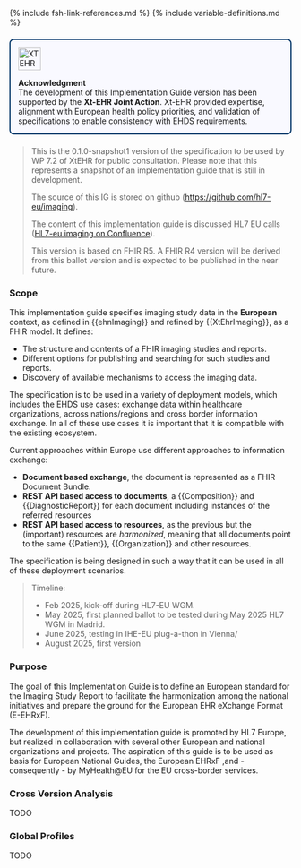 {% include fsh-link-references.md %}
{% include variable-definitions.md %}

  <!-- Horizontal banner -->
<div style="border: 2px solid #003366; border-radius: 8px; padding: 1em; margin: 1.5em 0; background-color: #f9f9ff; display: flex; flex-direction: column; align-items: flex-start;">
  
  <!-- Logo -->
  <div style="margin-bottom: 1em;">
    <img src="xtehr-logo.png" alt="XTEHR Logo" style="max-width: 100%; height: 40px;" />
  </div>

  <!-- Acknowledgment text -->
  <div style="text-align: left; width: 100%;">
    <strong>Acknowledgment</strong><br/>
    The development of this Implementation Guide version has been supported by the 
    <strong>Xt-EHR Joint Action</strong>.  
    Xt-EHR provided expertise, alignment with European health policy priorities, 
    and validation of specifications to enable consistency with EHDS requirements.
  </div>
</div>

<div xmlns="http://www.w3.org/1999/xhtml"
  xmlns:xsi="http://www.w3.org/2001/XMLSchema-instance">
 <blockquote class="stu-note">  
   <p>This is the 0.1.0-snapshot1 version of the specification to be used by WP 7.2 of XtEHR for public consultation. Please note that this represents a snapshot of an implementation guide that is still in development.
   </p>
   <p>The source of this IG is stored on github (<a href="https://github.com/hl7-eu/imaging">https://github.com/hl7-eu/imaging</a>).
   </p>
   <p> The content of this implementation guide is discussed HL7 EU calls (<a href="https://confluence.hl7.org/spaces/HEU/pages/321160129/Imaging+meetings">HL7-eu imaging on Confluence</a>).
   </p>
   <p> This version is based on FHIR R5. A FHIR R4 version will be derived from this ballot version and is expected to be published in the near future.  
   </p>
 </blockquote>
</div>


### Scope

This implementation guide specifies imaging study data in the **European** context, as defined in {{ehnImaging}} and refined by {{XtEhrImaging}}, as a FHIR model. It defines:
* The structure and contents of a FHIR imaging studies and reports.
* Different options for publishing and searching for such studies and reports.
* Discovery of available mechanisms to access the imaging data.

The specification is to be used in a variety of deployment models, which includes the EHDS use cases: exchange data within healthcare organizations, across nations/regions and cross border information exchange. In all of these use cases it is important that it is compatible with the existing ecosystem.

Current approaches within Europe use different approaches to information exchange:
* **Document based exchange**, the document is represented as a FHIR Document Bundle.
* **REST API based access to documents**, a {{Composition}} and {{DiagnosticReport}} for each document including instances of the referred resources
* **REST API based access to resources**, as the previous but the (important) resources are *harmonized*, meaning that all documents point to the same {{Patient}}, {{Organization}} and other resources.

The specification is being designed in such a way that it can be used in all of these deployment scenarios.

<div xmlns="http://www.w3.org/1999/xhtml"
  xmlns:xsi="http://www.w3.org/2001/XMLSchema-instance">
 <blockquote class="stu-note">  
   <p>Timeline:</p>
   <ul>
   <li>Feb 2025, kick-off during HL7-EU WGM.</li>
   <li>May 2025, first planned ballot to be tested during May 2025 HL7 WGM in Madrid.</li>
   <li>June 2025, testing in IHE-EU plug-a-thon in Vienna/</li>
   <li>August 2025, first version</li>
   </ul>
 </blockquote>
</div>

### Purpose

The goal of this Implementation Guide is to define an European standard for the Imaging Study Report to facilitate the harmonization among the national initiatives and prepare the ground for the European EHR eXchange Format (E-EHRxF).

The development of this implementation guide is promoted by HL7 Europe, but realized in collaboration with several other European and national organizations and projects. The aspiration of this guide is to be used as basis for European National Guides, the European EHRxF ,and - consequently - by MyHealth@EU for the EU cross-border services.

### Cross Version Analysis

TODO <!-- { include cross-version-analysis.xhtml } -->

### Global Profiles

TODO <!-- { include globals-table.xhtml } -->
